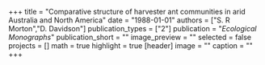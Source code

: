 +++
title = "Comparative structure of harvester ant communities in arid Australia and North America"
date = "1988-01-01"
authors = ["S. R Morton","D. Davidson"]
publication_types = ["2"]
publication = "_Ecological Monographs_"
publication_short = ""
image_preview = ""
selected = false
projects = []
math = true
highlight = true
[header]
image = ""
caption = ""
+++

